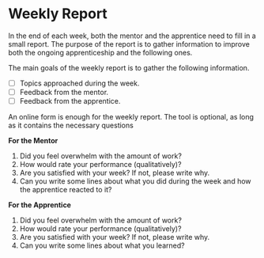 Weekly Report
=================

In the end of each week, both the mentor and the apprentice need to fill in a small report. The purpose of the report is to gather information to improve both the ongoing apprenticeship and the following ones.

The main goals of the weekly report is to gather the following information.

- [ ] Topics approached during the week.
- [ ] Feedback from the mentor.
- [ ] Feedback from the apprentice.

An online form is enough for the weekly report. The tool is optional, as long as it contains the necessary questions

**For the Mentor**

1. Did you feel overwhelm with the amount of work?
2. How would rate your performance (qualitatively)?
3. Are you satisfied with your week? If not, please write why.
4. Can you write some lines about what you did during the week and how the apprentice reacted to it?

**For the Apprentice**

1. Did you feel overwhelm with the amount of work?
2. How would rate your performance (qualitatively)?
3. Are you satisfied with your week? If not, please write why.
4. Can you write some lines about what you learned? 
